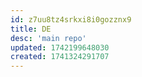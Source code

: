 ```yaml
---
id: z7uu8tz4srkxi8i0gozznx9
title: DE
desc: 'main repo'
updated: 1742199648030
created: 1741324291707
---
```


